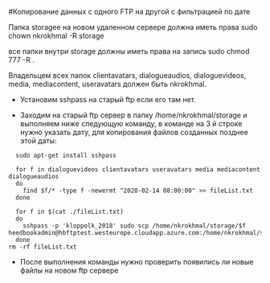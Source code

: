 #Копирование данных с одного FTP на другой с фильтрацией по дате

Папка storagee на новом удаленном сервере должна иметь права 
sudo chown nkrokhmal -R storage

все папки внутри storage должны иметь права на запись
sudo chmod 777 -R .

Владельцем всех папок clientavatars, dialogueaudios, dialoguevideos, media, mediacontent, useravatars 
должен быть nkrokhmal.

- Установим sshpass на старый ftp если его там нет.

- Заходим на старый ftp сервер в папку /home/nkrokhmal/storage и
выполняем ниже следующую команду, в команде на 3 й строке нужно указать дату, для копирования файлов созданных позднее этой даты:

```
  sudo apt-get install sshpass
```
```
  for f in dialoguevideos clientavatars useravatars media mediacontent dialogueaudios
  do
    find $f/* -type f -newermt "2020-02-14 08:00:00" >> fileList.txt
  done

  for f in $(cat ./fileList.txt)
  do
    sshpass -p 'kloppolk_2018' sudo scp /home/nkrokhmal/storage/$f heedbookadmin@hbftptest.westeurope.cloudapp.azure.com:/home/nkrokhmal/storagetest/$f
  done
rm -rf fileList.txt
```
- После выполнения команды нужно проверить появились ли новые файлы на новом ftp сервере
